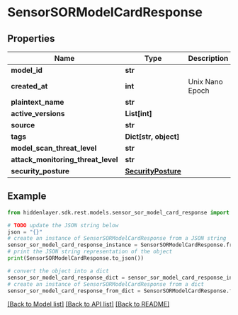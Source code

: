 # SensorSORModelCardResponse


## Properties

Name | Type | Description | Notes
------------ | ------------- | ------------- | -------------
**model_id** | **str** |  | 
**created_at** | **int** | Unix Nano Epoch | 
**plaintext_name** | **str** |  | 
**active_versions** | **List[int]** |  | 
**source** | **str** |  | 
**tags** | **Dict[str, object]** |  | [optional] 
**model_scan_threat_level** | **str** |  | [optional] 
**attack_monitoring_threat_level** | **str** |  | [optional] 
**security_posture** | [**SecurityPosture**](SecurityPosture.md) |  | [optional] 

## Example

```python
from hiddenlayer.sdk.rest.models.sensor_sor_model_card_response import SensorSORModelCardResponse

# TODO update the JSON string below
json = "{}"
# create an instance of SensorSORModelCardResponse from a JSON string
sensor_sor_model_card_response_instance = SensorSORModelCardResponse.from_json(json)
# print the JSON string representation of the object
print(SensorSORModelCardResponse.to_json())

# convert the object into a dict
sensor_sor_model_card_response_dict = sensor_sor_model_card_response_instance.to_dict()
# create an instance of SensorSORModelCardResponse from a dict
sensor_sor_model_card_response_from_dict = SensorSORModelCardResponse.from_dict(sensor_sor_model_card_response_dict)
```
[[Back to Model list]](../README.md#documentation-for-models) [[Back to API list]](../README.md#documentation-for-api-endpoints) [[Back to README]](../README.md)


